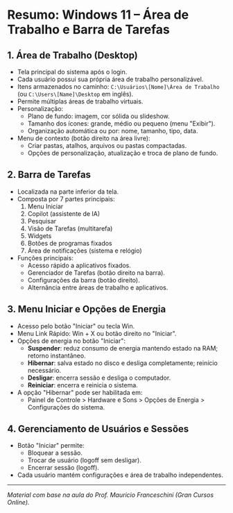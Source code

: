 # Resumo: Windows 11 – Área de Trabalho e Barra de Tarefas

## 1. Área de Trabalho (Desktop)
- Tela principal do sistema após o login.
- Cada usuário possui sua própria área de trabalho personalizável.
- Itens armazenados no caminho: `C:\Usuários\[Nome]\Área de Trabalho` (ou `C:\Users\[Name]\Desktop` em inglês).
- Permite múltiplas áreas de trabalho virtuais.
- Personalização:
  - Plano de fundo: imagem, cor sólida ou slideshow.
  - Tamanho dos ícones: grande, médio ou pequeno (menu "Exibir").
  - Organização automática ou por: nome, tamanho, tipo, data.
- Menu de contexto (botão direito na área livre):
  - Criar pastas, atalhos, arquivos ou pastas compactadas.
  - Opções de personalização, atualização e troca de plano de fundo.

## 2. Barra de Tarefas
- Localizada na parte inferior da tela.
- Composta por 7 partes principais:
  1. Menu Iniciar
  2. Copilot (assistente de IA)
  3. Pesquisar
  4. Visão de Tarefas (multitarefa)
  5. Widgets
  6. Botões de programas fixados
  7. Área de notificações (sistema e relógio)
- Funções principais:
  - Acesso rápido a aplicativos fixados.
  - Gerenciador de Tarefas (botão direito na barra).
  - Configurações da barra (botão direito).
  - Alternância entre áreas de trabalho e aplicativos.

## 3. Menu Iniciar e Opções de Energia
- Acesso pelo botão "Iniciar" ou tecla Win.
- Menu Link Rápido: Win + X ou botão direito no "Iniciar".
- Opções de energia no botão "Iniciar":
  - **Suspender**: reduz consumo de energia mantendo estado na RAM; retorno instantâneo.
  - **Hibernar**: salva estado no disco e desliga completamente; reinício necessário.
  - **Desligar**: encerra sessão e desliga o computador.
  - **Reiniciar**: encerra e reinicia o sistema.
- A opção "Hibernar" pode ser habilitada em:
  - Painel de Controle > Hardware e Sons > Opções de Energia > Configurações do sistema.

## 4. Gerenciamento de Usuários e Sessões
- Botão "Iniciar" permite:
  - Bloquear a sessão.
  - Trocar de usuário (logoff sem desligar).
  - Encerrar sessão (logoff).
- Cada usuário mantém configurações e área de trabalho independentes.

---

*Material com base na aula do Prof. Mauricio Franceschini (Gran Cursos Online).*